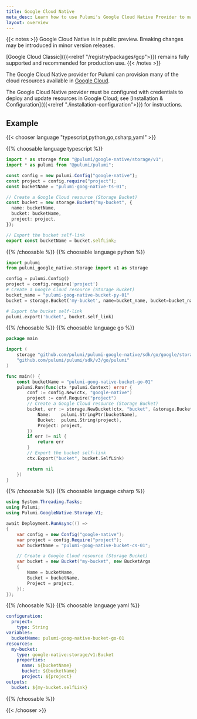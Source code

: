 ```yaml
---
title: Google Cloud Native
meta_desc: Learn how to use Pulumi's Google Cloud Native Provider to manage and provision Google Cloud resources.
layout: overview
---
```


{{< notes >}}
Google Cloud Native is in public preview. Breaking changes may be introduced in minor version releases.

[Google Cloud Classic]({{<relref "/registry/packages/gcp">}}) remains fully supported and recommended for production use.
{{< /notes >}}

The Google Cloud Native provider for Pulumi can provision many of the cloud resources available in [Google Cloud](https://cloud.google.com/).

The Google Cloud Native provider must be configured with credentials to deploy and update resources in Google Cloud; see [Installation & Configuration]({{<relref "./installation-configuration">}}) for instructions.

## Example

{{< chooser language "typescript,python,go,csharp,yaml" >}}

{{% choosable language typescript %}}

```typescript
import * as storage from "@pulumi/google-native/storage/v1";
import * as pulumi from "@pulumi/pulumi";

const config = new pulumi.Config("google-native");
const project = config.require("project");
const bucketName = "pulumi-goog-native-ts-01";

// Create a Google Cloud resource (Storage Bucket)
const bucket = new storage.Bucket("my-bucket", {
  name: bucketName,
  bucket: bucketName,
  project: project,
});

// Export the bucket self-link
export const bucketName = bucket.selfLink;
```

{{% /choosable %}}
{{% choosable language python %}}

```python
import pulumi
from pulumi_google_native.storage import v1 as storage

config = pulumi.Config()
project = config.require('project')
# Create a Google Cloud resource (Storage Bucket)
bucket_name = "pulumi-goog-native-bucket-py-01"
bucket = storage.Bucket('my-bucket', name=bucket_name, bucket=bucket_name, project=project)

# Export the bucket self-link
pulumi.export('bucket', bucket.self_link)
```

{{% /choosable %}}
{{% choosable language go %}}

```go
package main

import (
	storage "github.com/pulumi/pulumi-google-native/sdk/go/google/storage/v1"
	"github.com/pulumi/pulumi/sdk/v3/go/pulumi"
)

func main() {
	const bucketName = "pulumi-goog-native-bucket-go-01"
	pulumi.Run(func(ctx *pulumi.Context) error {
		conf := config.New(ctx, "google-native")
		project := conf.Require("project")
		// Create a Google Cloud resource (Storage Bucket)
		bucket, err := storage.NewBucket(ctx, "bucket", &storage.BucketArgs{
			Name:    pulumi.StringPtr(bucketName),
			Bucket:  pulumi.String(project),
			Project: project,
		})
		if err != nil {
			return err
		}
		// Export the bucket self-link
		ctx.Export("bucket", bucket.SelfLink)

		return nil
	})
}
```

{{% /choosable %}}
{{% choosable language csharp %}}

```csharp
using System.Threading.Tasks;
using Pulumi;
using Pulumi.GoogleNative.Storage.V1;

await Deployment.RunAsync(() =>
{
    var config = new Config("google-native");
    var project = config.Require("project");
    var bucketName = "pulumi-goog-native-bucket-cs-01";

    // Create a Google Cloud resource (Storage Bucket)
    var bucket = new Bucket("my-bucket", new BucketArgs
    {
        Name = bucketName,
        Bucket = bucketName,
        Project = project,
    });
});
```

{{% /choosable %}}
{{% choosable language yaml %}}

```yaml
configuration:
  project:
    type: String
variables:
  bucketName: pulumi-goog-native-bucket-go-01
resources:
  my-bucket:
    type: google-native:storage/v1:Bucket
    properties:
      name: ${bucketName}
      bucket: ${bucketName}
      project: ${project}
outputs:
  bucket: ${my-bucket.selfLink}
```

{{% /choosable %}}

{{< /chooser >}}

